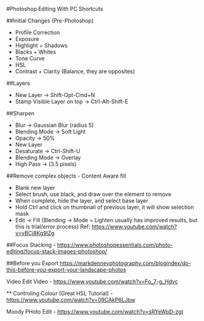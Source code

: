 #Photoshop Editing
With PC Shortcuts

##Initial Changes (Pre-Photoshop)
- Profile Correction
- Exposure
- Highlight + Shadows
- Blacks + Whites
- Tone Curve
- HSL
- Contrast + Clarity (Balance, they are opposites)

##Layers
- New Layer -> Shift-Opt-Cmd+N
- Stamp Visible Layer on top -> Ctrl-Alt-Shift-E

##Sharpen
- Blur -> Gaussian Blur (radius 5)
- Blending Mode -> Soft Light
- Opacity -> 50%
- New Layer
- Desaturate -> Ctrl-Shift-U
- Blending Mode -> Overlay
- High Pass -> (3.5 pixels)

##Remove complex objects - Content Aware fill
- Blank new layer
- Select brush, use black, and draw over the element to remove
- When complete, hide the layer, and select base layer
- Hold Ctrl and click on thumbnail of previous layer, it will show selection mask
- Edit -> Fill (Blending -> Mode = Lighten usually has improved results, but this is trial/error process)
Ref: https://www.youtube.com/watch?v=yBCj8Kg9lZg

##Focus Stacking - https://www.photoshopessentials.com/photo-editing/focus-stack-images-photoshop/

##Before you Export
https://markdenneyphotography.com/blogindex/do-this-before-you-export-your-landscape-photos

Video Edit Video - https://www.youtube.com/watch?v=Fo_7-g_Hdvc

** Controling Colour (Great HSL Tutorial) - https://www.youtube.com/watch?v=09CAkP6LJbw

Moody PHoto Edit - https://www.youtube.com/watch?v=sRYeWpD-zgI

